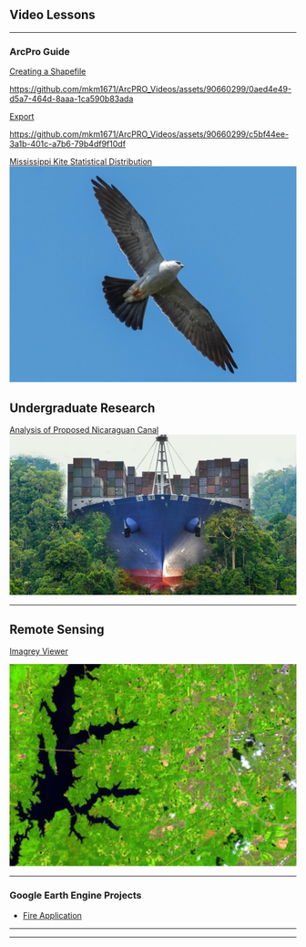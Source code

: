 ## Video Lessons

---

### ArcPro Guide


[Creating a Shapefile](/pdf/ShapeFile.mp4)


https://github.com/mkm1671/ArcPRO_Videos/assets/90660299/0aed4e49-d5a7-464d-8aaa-1ca590b83ada



[Export](/pdf/Export.mp4) 


https://github.com/mkm1671/ArcPRO_Videos/assets/90660299/c5bf44ee-3a1b-401c-a7b6-79b4df9f10df



[Mississippi Kite Statistical Distribution](/pdf/Final_Project_Martin.pdf)
<img src="images/Miss_Kite.jpg?raw=true"/>

## Undergraduate Research 

[Analysis of Proposed Nicaraguan Canal](/pdf/Benfield_Martin_Skinner.pdf)
<img src="images/nic.jpg?raw=true"/>


---
## Remote Sensing 

<a href="https://uok.maps.arcgis.com/apps/presentation/index.html?webmap=b9340445926e414f836230e7432afa89">Imagrey Viewer</a> 

<img src="images/RS.JPG?raw=true"/>




---

### Google Earth Engine Projects 

- [Fire Application](https://mkm1671.users.earthengine.app/view/fire-app)
---




---
<!-- Remove above link if you don't want to attibute -->
